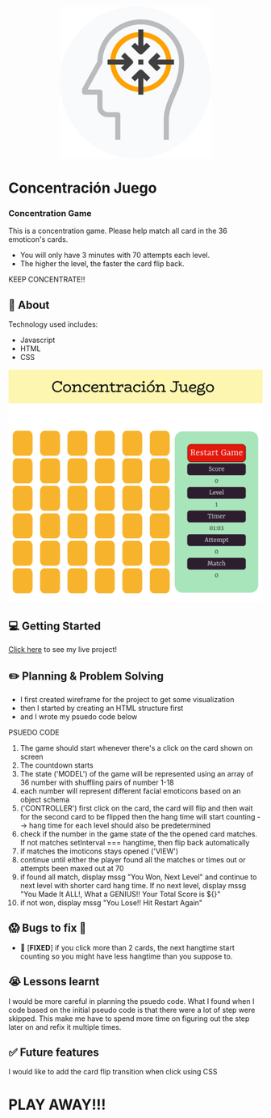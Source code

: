 <p align='center'><img src="./img/Logo.jpg" width=300 height=300></p>

# Concentración Juego

### Concentration Game

This is a concentration game. Please help match all card in the 36 emoticon's cards.

-   You will only have 3 minutes with 70 attempts each level.
-   The higher the level, the faster the card flip back.

KEEP CONCENTRATE!!

## :page_facing_up: About

Technology used includes:

-   Javascript
-   HTML
-   CSS

![Alt text](./img/image.png)

## :computer: Getting Started

[Click here](https://poomkhor.github.io/concentration-game/) to see my live project!

## :pencil2: Planning & Problem Solving

-   I first created wireframe for the project to get some visualization
-   then I started by creating an HTML structure first
-   and I wrote my psuedo code below

PSUEDO CODE

1. The game should start whenever there's a click on the card shown on screen
2. The countdown starts
3. The state ('MODEL') of the game will be represented using an array of 36 number with shuffling pairs of number 1-18
4. each number will represent different facial emoticons based on an object schema
5. ('CONTROLLER') first click on the card, the card will flip and then wait for the second card to be flipped then the hang time will start counting --> hang time for each level should also be predetermined
6. check if the number in the game state of the the opened card matches. If not matches setInterval === hangtime, then flip back automatically
7. if matches the imoticons stays opened ('VIEW')
8. continue until either the player found all the matches or times out or attempts been maxed out at 70
9. if found all match, display mssg "You Won, Next Level" and continue to next level with shorter card hang time. If no next level, display mssg "You Made It ALL!, What a GENIUS!! Your Total Score is ${}"
10. if not won, display mssg "You Lose!! Hit Restart Again"

## :scream: Bugs to fix :poop:

-   :wrench: [**FIXED**] if you click more than 2 cards, the next hangtime start counting so you might have less hangtime than you suppose to.

## :sob: Lessons learnt

I would be more careful in planning the psuedo code. What I found when I code based on the initial pseudo code is that there were a lot of step were skipped. This make me have to spend more time on figuring out the step later on and refix it multiple times.

## :white_check_mark: Future features

I would like to add the card flip transition when click using CSS

# PLAY AWAY!!!
